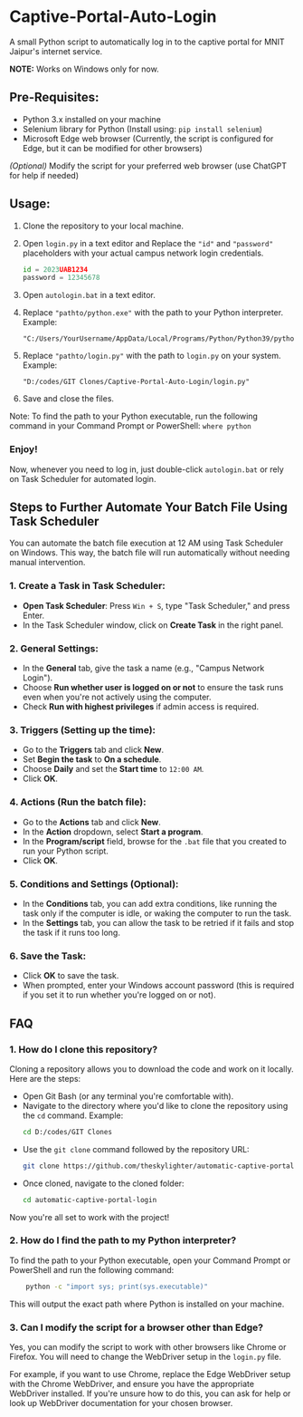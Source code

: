 # Captive-Portal-Auto-Login

A small Python script to automatically log in to the captive portal for MNIT Jaipur's internet service.

**NOTE:** Works on Windows only for now.

## Pre-Requisites:
- Python 3.x installed on your machine
- Selenium library for Python (Install using: `pip install selenium`)
- Microsoft Edge web browser (Currently, the script is configured for Edge, but it can be modified for other browsers)

*(Optional)* Modify the script for your preferred web browser (use ChatGPT for help if needed)

## Usage:

1. Clone the repository to your local machine.
2. Open `login.py` in a text editor and Replace the `"id"` and `"password"` placeholders with your actual campus network login credentials.
    ```python
    id = 2023UAB1234
    password = 12345678 
    ```

3. Open `autologin.bat` in a text editor.
4. Replace `"pathto/python.exe"` with the path to your Python interpreter. Example:
    ```
    "C:/Users/YourUsername/AppData/Local/Programs/Python/Python39/python.exe"
    ```
5. Replace `"pathto/login.py"` with the path to `login.py` on your system. Example:
    ```
    "D:/codes/GIT Clones/Captive-Portal-Auto-Login/login.py"
    ```
6. Save and close the files.
    
Note: To find the path to your Python executable, run the following command in your Command Prompt or PowerShell:
    ```
    where python
    ```

### Enjoy!
Now, whenever you need to log in, just double-click `autologin.bat` or rely on Task Scheduler for automated login.

## Steps to Further Automate Your Batch File Using Task Scheduler

You can automate the batch file execution at 12 AM using Task Scheduler on Windows. This way, the batch file will run automatically without needing manual intervention.

### 1. Create a Task in Task Scheduler:

- **Open Task Scheduler**: Press `Win + S`, type "Task Scheduler," and press Enter.
- In the Task Scheduler window, click on **Create Task** in the right panel.

### 2. General Settings:

- In the **General** tab, give the task a name (e.g., "Campus Network Login").
- Choose **Run whether user is logged on or not** to ensure the task runs even when you're not actively using the computer.
- Check **Run with highest privileges** if admin access is required.

### 3. Triggers (Setting up the time):

- Go to the **Triggers** tab and click **New**.
- Set **Begin the task** to **On a schedule**.
- Choose **Daily** and set the **Start time** to `12:00 AM`.
- Click **OK**.

### 4. Actions (Run the batch file):

- Go to the **Actions** tab and click **New**.
- In the **Action** dropdown, select **Start a program**.
- In the **Program/script** field, browse for the `.bat` file that you created to run your Python script.
- Click **OK**.

### 5. Conditions and Settings (Optional):

- In the **Conditions** tab, you can add extra conditions, like running the task only if the computer is idle, or waking the computer to run the task.
- In the **Settings** tab, you can allow the task to be retried if it fails and stop the task if it runs too long.

### 6. Save the Task:

- Click **OK** to save the task.
- When prompted, enter your Windows account password (this is required if you set it to run whether you're logged on or not).

## FAQ

### 1. How do I clone this repository?
Cloning a repository allows you to download the code and work on it locally. Here are the steps:

- Open Git Bash (or any terminal you're comfortable with).
- Navigate to the directory where you'd like to clone the repository using the `cd` command. Example:
    ```bash
    cd D:/codes/GIT Clones
    ```
- Use the `git clone` command followed by the repository URL:
    ```bash
    git clone https://github.com/theskylighter/automatic-captive-portal-login.git
    ```
- Once cloned, navigate to the cloned folder:
    ```bash
    cd automatic-captive-portal-login
    ```
Now you're all set to work with the project!

### 2. How do I find the path to my Python interpreter?
To find the path to your Python executable, open your Command Prompt or PowerShell and run the following command:

```bash
    python -c "import sys; print(sys.executable)" 
```

This will output the exact path where Python is installed on your machine.

### 3. Can I modify the script for a browser other than Edge?
Yes, you can modify the script to work with other browsers like Chrome or Firefox. You will need to change the WebDriver setup in the `login.py` file. 

For example, if you want to use Chrome, replace the Edge WebDriver setup with the Chrome WebDriver, and ensure you have the appropriate WebDriver installed. If you're unsure how to do this, you can ask for help or look up WebDriver documentation for your chosen browser.
